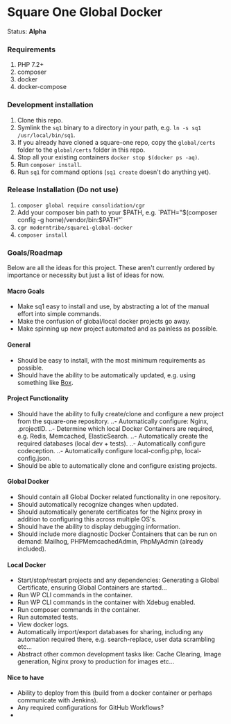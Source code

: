 # Square One Global Docker

Status: **Alpha**

### Requirements

1. PHP 7.2+
1. composer
1. docker
1. docker-compose

### Development installation

1. Clone this repo.
1. Symlink the `sq1` binary to a directory in your path, e.g. `ln -s sq1 /usr/local/bin/sq1`.
1. If you already have cloned a square-one repo, copy the `global/certs` folder to the `global/certs` folder in this repo.
1. Stop all your existing containers `docker stop $(docker ps -aq)`.
1. Run `composer install`.
1. Run `sq1` for command options (`sq1 create` doesn't do anything yet).

### Release Installation (Do not use)

1. `composer global require consolidation/cgr`
1. Add your composer bin path to your $PATH, e.g. `PATH="$(composer config -g home)/vendor/bin:$PATH"`
1. `cgr moderntribe/square1-global-docker`
1. `composer install`

### Goals/Roadmap

Below are all the ideas for this project. These aren't currently ordered by importance or necessity but just a list of ideas for now.

#### Macro Goals
- Make sq1 easy to install and use, by abstracting a lot of the manual effort into simple commands.
- Make the confusion of global/local docker projects go away.
- Make spinning up new project automated and as painless as possible.

#### General
- Should be easy to install, with the most minimum requirements as possible.
- Should have the ability to be automatically updated, e.g. using something like [Box](https://github.com/humbug/box).

#### Project Functionality
- Should have the ability to fully create/clone and configure a new project from the square-one repository. 
..- Automatically configure: Nginx, .projectID. 
..- Determine which local Docker Containers are required, e.g. Redis, Memcached, ElasticSearch.
..- Automatically create the required databases (local dev + tests).
..- Automatically configure codeception.
..- Automatically configure local-config.php, local-config.json.
- Should be able to automatically clone and configure existing projects.

#### Global Docker
- Should contain all Global Docker related functionality in one repository.
- Should automatically recognize changes when updated.
- Should automatically generate certificates for the Nginx proxy in addition to configuring this across multiple OS's.
- Should have the ability to display debugging information.
- Should include more diagnostic Docker Containers that can be run on demand: Mailhog, PHPMemcachedAdmin, PhpMyAdmin (already included).

#### Local Docker
- Start/stop/restart projects and any dependencies: Generating a Global Certificate, ensuring Global Containers are started...
- Run WP CLI commands in the container.
- Run WP CLI commands in the container with Xdebug enabled.
- Run composer commands in the container.
- Run automated tests.
- View docker logs.
- Automatically import/export databases for sharing, including any automation required there, e.g. search-replace, user data scrambling etc...
- Abstract other common development tasks like: Cache Clearing, Image generation, Nginx proxy to production for images etc...

#### Nice to have
- Ability to deploy from this (build from a docker container or perhaps communicate with Jenkins).
- Any required configurations for GitHub Workflows?
- 
